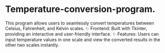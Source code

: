 # Temperature-conversion-program.
This program allows users to seamlessly convert temperatures between Celsius, Fahrenheit, and Kelvin scales. ✨ Frontend: Built with Tkinter, providing an interactive and user-friendly interface. ✨ Features: Users can input temperature values in one scale and view the converted results in the other two scales instantly.  
